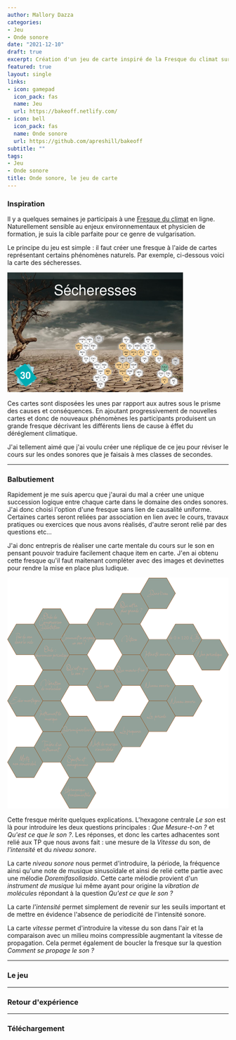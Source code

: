 ```yaml
---
author: Mallory Dazza
categories:
- Jeu
- Onde sonore
date: "2021-12-10"
draft: true
excerpt: Création d'un jeu de carte inspiré de la Fresque du climat sur les ondes sonores pour un publique de seconde à première générale. 
featured: true
layout: single
links:
- icon: gamepad
  icon_pack: fas
  name: Jeu
  url: https://bakeoff.netlify.com/
- icon: bell
  icon_pack: fas
  name: Onde sonore
  url: https://github.com/apreshill/bakeoff
subtitle: ""
tags:
- Jeu
- Onde sonore
title: Onde sonore, le jeu de carte
---
```


### Inspiration

Il y a quelques semaines je participais à une [Fresque du climat](https://fresqueduclimat.org/) en ligne. Naturellement sensible au enjeux environnementaux et physicien de formation, je suis la cible parfaite pour ce genre de vulgarisation. 

Le principe du jeu est simple : il faut créer une fresque à l'aide de cartes représentant certains phénomènes naturels. Par exemple, ci-dessous voici la carte des sécheresses. 

![La Fresque du Climat - Les sécheresses](Fresque_Climat_Secheresse.png)

Ces cartes sont disposées les unes par rapport aux autres sous le prisme des causes et conséquences. En ajoutant progressivement de nouvelles cartes et donc de nouveaux phénomènes les participants produisent un grande fresque décrivant les différents liens de cause à éffet du déréglement climatique.  

J'ai tellement aimé que j'ai voulu créer une réplique de ce jeu pour réviser le cours sur les ondes sonores que je faisais à mes classes de secondes. 

---

### Balbutiement

Rapidement je me suis apercu que j'aurai du mal a créer une unique succession logique entre chaque carte dans le domaine des ondes sonores. J'ai donc choisi l'option d'une fresque sans lien de causalité uniforme. Certaines cartes seront reliées par association en lien avec le cours, travaux pratiques ou exercices que nous avons réalisés, d'autre seront relié par des questions etc...

J'ai donc entrepris de réaliser une carte mentale du cours sur le son en pensant pouvoir traduire facilement chaque item en carte. J'en ai obtenu cette fresque qu'il faut maitenant compléter avec des images et devinettes pour rendre la mise en place plus ludique. 

![Brouillon Jeu Ondes Sonores](JeuSon_brouillon.png)

Cette fresque mérite quelques explications. L'hexagone centrale _Le son_ est là pour introduire les deux questions principales : _Que Mesure-t-on ?_ et _Qu'est ce que le son ?_. Les réponses, et donc les cartes adhacentes sont relié aux TP que nous avons fait : une mesure de la _Vitesse_ du son, de _l'intensité_ et du _niveau sonore_.

La carte _niveau sonore_ nous permet d'introduire, la période, la fréquence ainsi qu'une note de musique sinusoïdale et ainsi de relié cette partie avec une mélodie _Doremifasollasido_. Cette carte mélodie provient d'un _instrument de musique_ lui même ayant pour origine la _vibration de  molécules_ répondant à la question  _Qu'est ce que le son ?_

La carte _l'intensité_ permet simplement de revenir sur les seuils important et de mettre en évidence l'absence de periodicité de l'intensité sonore. 

La carte _vitesse_ permet d'introduire la vitesse du son dans l'air et la comparaison avec un milieu moins compressible augmentant la vitesse de propagation. Cela permet également de boucler la fresque sur la question _Comment se propage le son ?_

---

### Le jeu

---

### Retour d'expérience

---

### Téléchargement
